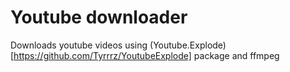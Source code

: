 # Youtube downloader

Downloads youtube videos using (Youtube.Explode)[https://github.com/Tyrrrz/YoutubeExplode] package and ffmpeg
